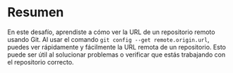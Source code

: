 # Resumen

En este desafío, aprendiste a cómo ver la URL de un repositorio remoto usando Git. Al usar el comando `git config --get remote.origin.url`, puedes ver rápidamente y fácilmente la URL remota de un repositorio. Esto puede ser útil al solucionar problemas o verificar que estás trabajando con el repositorio correcto.
